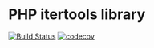 PHP itertools library
========================
[![Build Status](https://travis-ci.com/Churakovmike/php-itertools.svg?branch=master)](https://travis-ci.com/Churakovmike/php-itertools)
[![codecov](https://codecov.io/gh/Churakovmike/php-itertools/branch/master/graph/badge.svg)](https://codecov.io/gh/Churakovmike/php-itertools)
